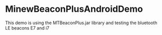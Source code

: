 # MinewBeaconPlusAndroidDemo
This demo is using the MTBeaconPlus.jar library and testing the bluetooth LE beacons E7 and i7
